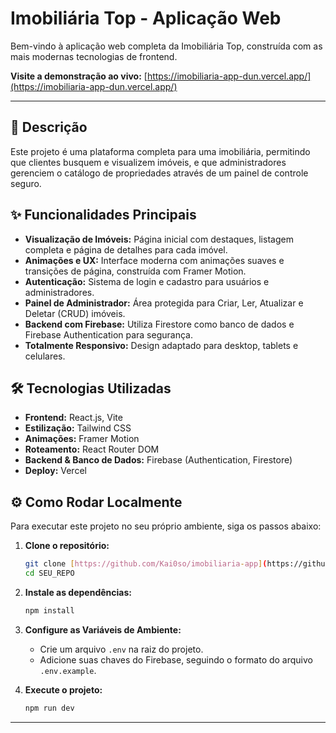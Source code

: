 # Imobiliária Top - Aplicação Web

Bem-vindo à aplicação web completa da Imobiliária Top, construída com as mais modernas tecnologias de frontend.

**Visite a demonstração ao vivo:** [https://imobiliaria-app-dun.vercel.app/](https://imobiliaria-app-dun.vercel.app/)

---

## 🚀 Descrição

Este projeto é uma plataforma completa para uma imobiliária, permitindo que clientes busquem e visualizem imóveis, e que administradores gerenciem o catálogo de propriedades através de um painel de controle seguro.

## ✨ Funcionalidades Principais

-   **Visualização de Imóveis:** Página inicial com destaques, listagem completa e página de detalhes para cada imóvel.
-   **Animações e UX:** Interface moderna com animações suaves e transições de página, construída com Framer Motion.
-   **Autenticação:** Sistema de login e cadastro para usuários e administradores.
-   **Painel de Administrador:** Área protegida para Criar, Ler, Atualizar e Deletar (CRUD) imóveis.
-   **Backend com Firebase:** Utiliza Firestore como banco de dados e Firebase Authentication para segurança.
-   **Totalmente Responsivo:** Design adaptado para desktop, tablets e celulares.

## 🛠️ Tecnologias Utilizadas

-   **Frontend:** React.js, Vite
-   **Estilização:** Tailwind CSS
-   **Animações:** Framer Motion
-   **Roteamento:** React Router DOM
-   **Backend & Banco de Dados:** Firebase (Authentication, Firestore)
-   **Deploy:** Vercel

## ⚙️ Como Rodar Localmente

Para executar este projeto no seu próprio ambiente, siga os passos abaixo:

1.  **Clone o repositório:**
    ```bash
    git clone [https://github.com/Kai0so/imobiliaria-app](https://github.com/Kai0so/imobiliaria-app)
    cd SEU_REPO
    ```

2.  **Instale as dependências:**
    ```bash
    npm install
    ```

3.  **Configure as Variáveis de Ambiente:**
    -   Crie um arquivo `.env` na raiz do projeto.
    -   Adicione suas chaves do Firebase, seguindo o formato do arquivo `.env.example`.

4.  **Execute o projeto:**
    ```bash
    npm run dev
    ```

---